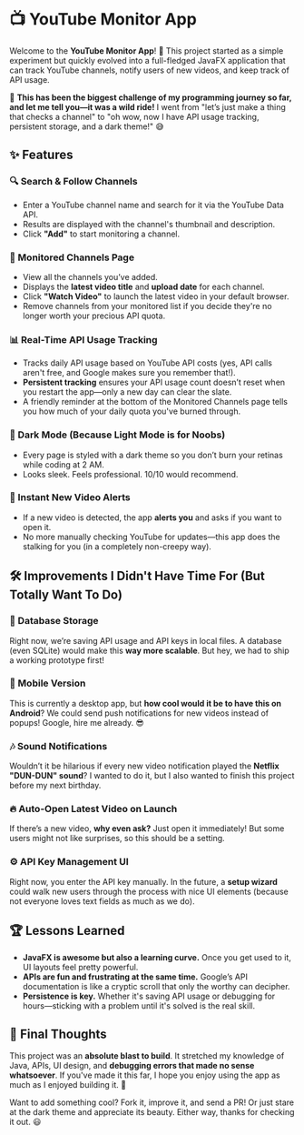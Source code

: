# 📺 YouTube Monitor App

Welcome to the **YouTube Monitor App**! 🎉 This project started as a simple experiment but quickly evolved into a full-fledged JavaFX application that can track YouTube channels, notify users of new videos, and keep track of API usage.

🚀 **This has been the biggest challenge of my programming journey so far, and let me tell you—it was a wild ride!** I went from "let’s just make a thing that checks a channel" to "oh wow, now I have API usage tracking, persistent storage, and a dark theme!" 😅

## ✨ Features

### 🔍 Search & Follow Channels
- Enter a YouTube channel name and search for it via the YouTube Data API.
- Results are displayed with the channel's thumbnail and description.
- Click **"Add"** to start monitoring a channel.

### 👀 Monitored Channels Page
- View all the channels you’ve added.
- Displays the **latest video title** and **upload date** for each channel.
- Click **"Watch Video"** to launch the latest video in your default browser.
- Remove channels from your monitored list if you decide they're no longer worth your precious API quota.

### 📊 Real-Time API Usage Tracking
- Tracks daily API usage based on YouTube API costs (yes, API calls aren't free, and Google makes sure you remember that!).
- **Persistent tracking** ensures your API usage count doesn’t reset when you restart the app—only a new day can clear the slate.
- A friendly reminder at the bottom of the Monitored Channels page tells you how much of your daily quota you've burned through.

### 🎨 Dark Mode (Because Light Mode is for Noobs)
- Every page is styled with a dark theme so you don’t burn your retinas while coding at 2 AM.
- Looks sleek. Feels professional. 10/10 would recommend.

### 🔔 Instant New Video Alerts
- If a new video is detected, the app **alerts you** and asks if you want to open it.
- No more manually checking YouTube for updates—this app does the stalking for you (in a completely non-creepy way).

## 🛠 Improvements I Didn't Have Time For (But Totally Want To Do)

### 💾 Database Storage
Right now, we’re saving API usage and API keys in local files. A database (even SQLite) would make this **way more scalable**. But hey, we had to ship a working prototype first!

### 📱 Mobile Version
This is currently a desktop app, but **how cool would it be to have this on Android**? We could send push notifications for new videos instead of popups! Google, hire me already. 😎

### 🎶 Sound Notifications
Wouldn’t it be hilarious if every new video notification played the **Netflix "DUN-DUN" sound**? I wanted to do it, but I also wanted to finish this project before my next birthday.

### 🔥 Auto-Open Latest Video on Launch
If there’s a new video, **why even ask?** Just open it immediately! But some users might not like surprises, so this should be a setting.

### ⚙️ API Key Management UI
Right now, you enter the API key manually. In the future, a **setup wizard** could walk new users through the process with nice UI elements (because not everyone loves text fields as much as we do).

## 🏆 Lessons Learned
- **JavaFX is awesome but also a learning curve.** Once you get used to it, UI layouts feel pretty powerful.
- **APIs are fun and frustrating at the same time.** Google’s API documentation is like a cryptic scroll that only the worthy can decipher.
- **Persistence is key.** Whether it's saving API usage or debugging for hours—sticking with a problem until it's solved is the real skill.

## 🎉 Final Thoughts
This project was an **absolute blast to build**. It stretched my knowledge of Java, APIs, UI design, and **debugging errors that made no sense whatsoever**. If you've made it this far, I hope you enjoy using the app as much as I enjoyed building it. 🚀

Want to add something cool? Fork it, improve it, and send a PR! Or just stare at the dark theme and appreciate its beauty. Either way, thanks for checking it out. 😃

